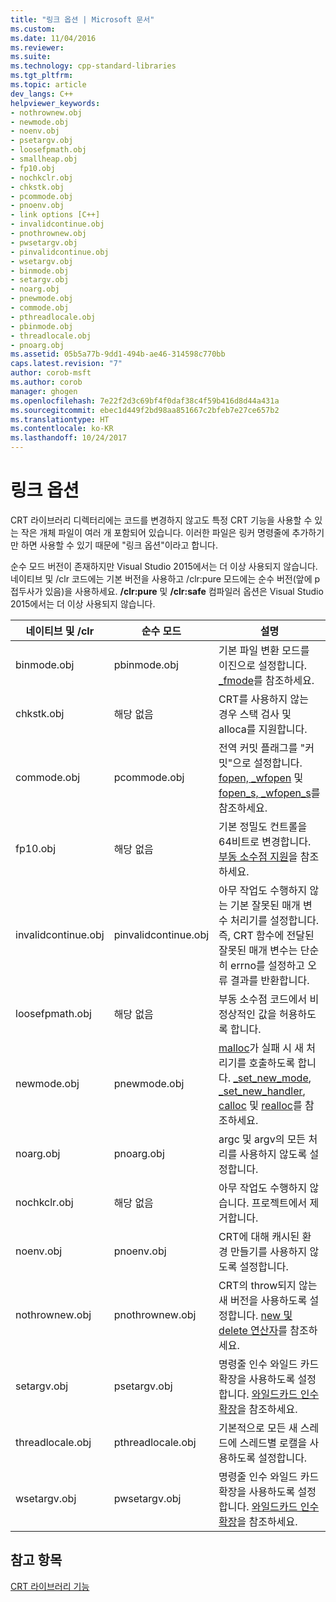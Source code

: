 ```yaml
---
title: "링크 옵션 | Microsoft 문서"
ms.custom: 
ms.date: 11/04/2016
ms.reviewer: 
ms.suite: 
ms.technology: cpp-standard-libraries
ms.tgt_pltfrm: 
ms.topic: article
dev_langs: C++
helpviewer_keywords:
- nothrownew.obj
- newmode.obj
- noenv.obj
- psetargv.obj
- loosefpmath.obj
- smallheap.obj
- fp10.obj
- nochkclr.obj
- chkstk.obj
- pcommode.obj
- pnoenv.obj
- link options [C++]
- invalidcontinue.obj
- pnothrownew.obj
- pwsetargv.obj
- pinvalidcontinue.obj
- wsetargv.obj
- binmode.obj
- setargv.obj
- noarg.obj
- pnewmode.obj
- commode.obj
- pthreadlocale.obj
- pbinmode.obj
- threadlocale.obj
- pnoarg.obj
ms.assetid: 05b5a77b-9dd1-494b-ae46-314598c770bb
caps.latest.revision: "7"
author: corob-msft
ms.author: corob
manager: ghogen
ms.openlocfilehash: 7e22f2d3c69bf4f0daf38c4f59b416d8d44a431a
ms.sourcegitcommit: ebec1d449f2bd98aa851667c2bfeb7e27ce657b2
ms.translationtype: HT
ms.contentlocale: ko-KR
ms.lasthandoff: 10/24/2017
---
```

# <a name="link-options"></a>링크 옵션
CRT 라이브러리 디렉터리에는 코드를 변경하지 않고도 특정 CRT 기능을 사용할 수 있는 작은 개체 파일이 여러 개 포함되어 있습니다. 이러한 파일은 링커 명령줄에 추가하기만 하면 사용할 수 있기 때문에 "링크 옵션"이라고 합니다.  
  
 순수 모드 버전이 존재하지만 Visual Studio 2015에서는 더 이상 사용되지 않습니다. 네이티브 및 /clr 코드에는 기본 버전을 사용하고 /clr:pure 모드에는 순수 버전(앞에 p 접두사가 있음)을 사용하세요. **/clr:pure** 및 **/clr:safe** 컴파일러 옵션은 Visual Studio 2015에서는 더 이상 사용되지 않습니다.  
  
|네이티브 및 /clr|순수 모드|설명|  
|----------------------|---------------|-----------------|  
|binmode.obj|pbinmode.obj|기본 파일 변환 모드를 이진으로 설정합니다. [_fmode](../c-runtime-library/fmode.md)를 참조하세요.|  
|chkstk.obj|해당 없음|CRT를 사용하지 않는 경우 스택 검사 및 alloca를 지원합니다.|  
|commode.obj|pcommode.obj|전역 커밋 플래그를 "커밋"으로 설정합니다. [fopen, _wfopen](../c-runtime-library/reference/fopen-wfopen.md) 및 [fopen_s, _wfopen_s](../c-runtime-library/reference/fopen-s-wfopen-s.md)를 참조하세요.|  
|fp10.obj|해당 없음|기본 정밀도 컨트롤을 64비트로 변경합니다. [부동 소수점 지원](../c-runtime-library/floating-point-support.md)을 참조하세요.|  
|invalidcontinue.obj|pinvalidcontinue.obj|아무 작업도 수행하지 않는 기본 잘못된 매개 변수 처리기를 설정합니다. 즉, CRT 함수에 전달된 잘못된 매개 변수는 단순히 errno를 설정하고 오류 결과를 반환합니다.|  
|loosefpmath.obj|해당 없음|부동 소수점 코드에서 비정상적인 값을 허용하도록 합니다.|  
|newmode.obj|pnewmode.obj|[malloc](../c-runtime-library/reference/malloc.md)가 실패 시 새 처리기를 호출하도록 합니다. [_set_new_mode](../c-runtime-library/reference/set-new-mode.md), [_set_new_handler](../c-runtime-library/reference/set-new-handler.md), [calloc](../c-runtime-library/reference/calloc.md) 및 [realloc](../c-runtime-library/reference/realloc.md)를 참조하세요.|  
|noarg.obj|pnoarg.obj|argc 및 argv의 모든 처리를 사용하지 않도록 설정합니다.|  
|nochkclr.obj|해당 없음|아무 작업도 수행하지 않습니다. 프로젝트에서 제거합니다.|  
|noenv.obj|pnoenv.obj|CRT에 대해 캐시된 환경 만들기를 사용하지 않도록 설정합니다.|  
|nothrownew.obj|pnothrownew.obj|CRT의 throw되지 않는 새 버전을 사용하도록 설정합니다. [new 및 delete 연산자](../cpp/new-and-delete-operators.md)를 참조하세요.|  
|setargv.obj|psetargv.obj|명령줄 인수 와일드 카드 확장을 사용하도록 설정합니다. [와일드카드 인수 확장](../c-language/expanding-wildcard-arguments.md)을 참조하세요.|  
|threadlocale.obj|pthreadlocale.obj|기본적으로 모든 새 스레드에 스레드별 로캘을 사용하도록 설정합니다.|  
|wsetargv.obj|pwsetargv.obj|명령줄 인수 와일드 카드 확장을 사용하도록 설정합니다. [와일드카드 인수 확장](../c-language/expanding-wildcard-arguments.md)을 참조하세요.|  
  
## <a name="see-also"></a>참고 항목  
 [CRT 라이브러리 기능](../c-runtime-library/crt-library-features.md)